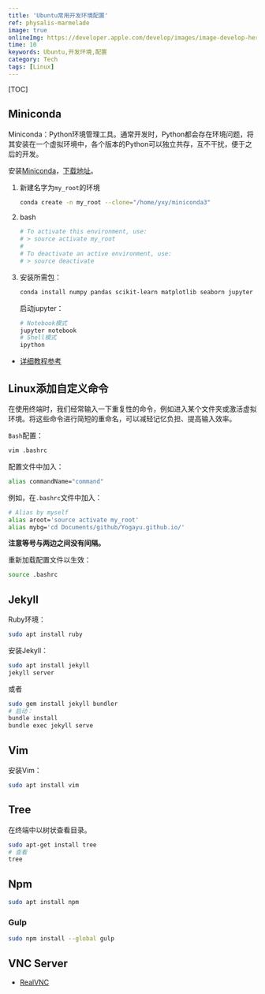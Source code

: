 ```yaml
---
title: 'Ubuntu常用开发环境配置'
ref: physalis-marmelade
image: true
onlineImg: https://developer.apple.com/develop/images/image-develop-hero-medium.png
time: 10
keywords: Ubuntu,开发环境,配置
category: Tech
tags: [Linux]
---
```



[TOC]

## Miniconda

Miniconda：Python环境管理工具。通常开发时，Python都会存在环境问题，将其安装在一个虚拟环境中，各个版本的Python可以独立共存，互不干扰，便于之后的开发。

安装[Miniconda](https://conda.io/docs/user-guide/install/download.html
)，[下载地址](https://repo.continuum.io/miniconda/)。

1. 新建名字为`my_root`的环境

    ```bash
    conda create -n my_root --clone="/home/yxy/miniconda3"
    ```

2. bash

    ```bash
    # To activate this environment, use:
    # > source activate my_root
    #
    # To deactivate an active environment, use:
    # > source deactivate
    ```

3. 安装所需包：

    ```bash
    conda install numpy pandas scikit-learn matplotlib seaborn jupyter
    ```
	启动jupyter：

	```bash
    # Notebook模式
    jupyter notebook
    # Shell模式
    ipython
    ```

- [详细教程参考](https://conda.io/docs/user-guide/getting-started.html#managing-python)


## Linux添加自定义命令
在使用终端时，我们经常输入一下重复性的命令，例如进入某个文件夹或激活虚拟环境。将这些命令进行简短的重命名，可以减轻记忆负担、提高输入效率。

`Bash`配置：

```bash
vim .bashrc
```

配置文件中加入：
```bash
alias commandName="command"
```

例如，在`.bashrc`文件中加入：

```bash
# Alias by myself
alias aroot='source activate my_root'
alias mybg='cd Documents/github/Yogayu.github.io/'
```

**注意等号与两边之间没有间隔。**

重新加载配置文件以生效：
```bash
source .bashrc
```
## Jekyll

Ruby环境：
```bash
sudo apt install ruby
```

安装Jekyll：
```bash
sudo apt install jekyll
jekyll server
```

或者

```bash
sudo gem install jekyll bundler
# 启动：
bundle install
bundle exec jekyll serve
```

## Vim

安装Vim：
```bash
sudo apt install vim
```

## Tree

在终端中以树状查看目录。

```bash
sudo apt-get install tree
# 查看
tree
```

## Npm

```BASH
sudo apt install npm
```
### Gulp

```bash
sudo npm install --global gulp
```

## VNC Server

- [RealVNC](https://www.realvnc.com/en/connect/download/vnc/)

